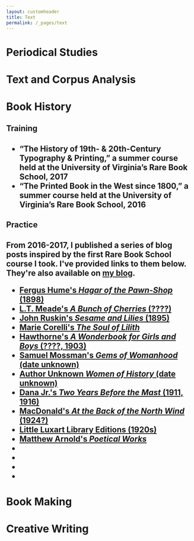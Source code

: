 ```yaml
---
layout: customheader
title: Text
permalink: /_pages/text
---
```

<h1>Periodical Studies</h1>

<h1>Text and Corpus Analysis<h1>

<h1>Book History</h1>

<h2><strong>Training</strong></h2>
<h2 style="text-align:left">
<ul>
  <li>“The History of 19th- & 20th-Century Typography & Printing,” a summer course held at the University of Virginia’s Rare Book School, 2017</li>
<li>“The Printed Book in the West since 1800,” a summer course held at the University of Virginia’s Rare Book School, 2016</li>
  </ul></h2>
 
 <h2><strong>Practice</strong></h2>
  
<h2 style="text-align:left">From 2016-2017, I published a series of blog posts inspired by the first Rare Book School course I took. I've provided links to them below. They're also available on <a href="/_pages/blog.html">my blog</a>.<br>

<ul>
  <li><a href="https://courtneyafloyd.com/hagar/">Fergus Hume's <em>Hagar of the Pawn-Shop</em> (1898)</a></li>
  <li><a href="https://courtneyafloyd.com/meade/">L.T. Meade's <em>A Bunch of Cherries</em> (????)</a></li>
  <li><a href="https://courtneyafloyd.com/ruskin/">John Ruskin's <em>Sesame and Lilies</em> (1895)</a></li>
  <li><a href="https://courtneyafloyd.com/corelli/">Marie Corelli's <em>The Soul of Lilith</em></a></li>
  <li><a href="https://courtneyafloyd.com/hawthorne/">Hawthorne's <em>A Wonderbook for Girls and Boys</em> (????, 1903)</a></li>
  <li><a href="https://courtneyafloyd.com/mossman/">Samuel Mossman's <em>Gems of Womanhood</em> (date unknown)</a></li>
  <li><a href="https://courtneyafloyd.com/women/">Author Unknown <em>Women of History</em> (date unknown)</a></li>
  <li><a href="https://courtneyafloyd.com/dana/">Dana Jr.'s <em>Two Years Before the Mast</em> (1911, 1916)</a></li>
  <li><a href="https://courtneyafloyd.com/mcdonald/">MacDonald's <em>At the Back of the North Wind</em> (1924?)</a></li>
  <li><a href="https://courtneyafloyd.com/luxart/">Little Luxart Library Editions (1920s)</a></li>
  <li><a href="https://courtneyafloyd.com/arnold/">Matthew Arnold's <em>Poetical Works</em></a></li>
  <li><a href=""></a></li>
  <li><a href=""></a></li>
  <li><a href=""></a></li>
  <li><a href=""></a></li>
  </ul></h2>

<h1>Book Making</h1>

<h1>Creative Writing</h1>
